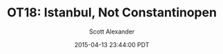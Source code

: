 ---
layout: podcast
title: "OT18: Istanbul, Not Constantinopen"
author: Scott Alexander
description: https://slatestarcodex.com/2015/04/13/ot18-istanbul-not-constantinopen/
date: 2015-04-13 23:44:00 PDT
length: 65974
duration: 16
guid: ot18-istanbul-not-constantinopen
---